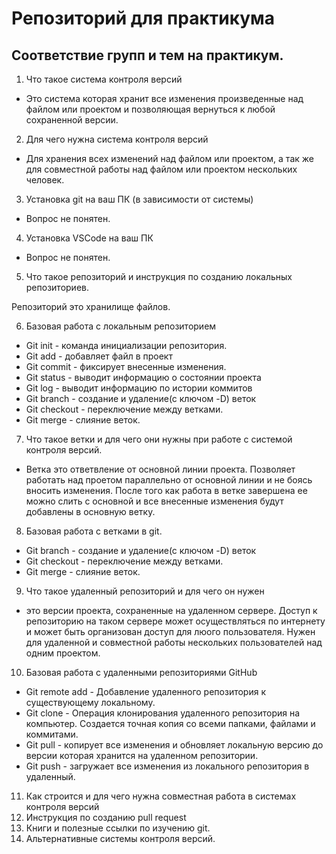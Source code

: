 # Репозиторий для практикума
## Соответствие групп и тем на практикум.

1. Что такое система контроля версий

* Это система которая хранит все изменения произведенные над файлом или проектом и позволяющая вернуться к любой сохраненной версии.

2. Для чего нужна система контроля версий

* Для хранения всех изменений над файлом или проектом, а так же для совместной работы над файлом или проектом нескольких человек.

3. Установка git на ваш ПК (в зависимости от системы)

* Вопрос не понятен.

4. Установка VSCode на ваш ПК

* Вопрос не понятен.

5. Что такое репозиторий и инструкция по созданию локальных репозиториев.

Репозиторий это хранилище файлов.

6. Базовая работа с локальным репозиторием

* Git init - команда инициализации репозитория.
* Git add - добавляет файл в проект
* Git commit - фиксирует внесенные изменения.
* Git status - выводит информацию о состоянии проекта
* Git log - выводит информацию по истории коммитов
* Git branch - создание и удаление(с ключом -D) веток
* Git checkout - переключение между ветками.
* Git merge - слияние веток.

7. Что такое ветки и для чего они нужны при работе с системой контроля версий.

* Ветка это ответвление от основной линии проекта. Позволяет работать над проетом параллельно от основной линии и не боясь вносить изменения. После того как работа в ветке завершена ее можно слить с основной и все внесенные изменения будут добавлены в основную ветку. 

8. Базовая работа с ветками в git.

* Git branch - создание и удаление(с ключом -D) веток
* Git checkout - переключение между ветками.
* Git merge - слияние веток.

9. Что такое удаленный репозиторий и для чего он нужен

* это версии проекта, сохраненные на удаленном сервере. Доступ к репозиторию на таком сервере может осуществляться по интернету и может быть организован доступ для люого пользователя. Нужен для удаленной и совместной работы нескольких пользователей над одним проектом.

10. Базовая работа с удаленными репозиториями GitHub

* Git remote add - Добавление удаленного репозитория к существующему локальному.
* Git clone - Операция клонирования удаленного репозитория на компьютер. Создается точная копия со всеми папками, файлами и коммитами.
* Git pull - копирует все изменения и обновляет локальную версию до версии которая хранится на удаленном репозитории.
* Git push - загружает все изменения из локального репозитория в удаленный.

11. Как строится и для чего нужна совместная работа в системах контроля версий
12. Инструкция по созданию pull request
13. Книги и полезные ссылки по изучению git.
14. Альтернативные системы контроля версий.
